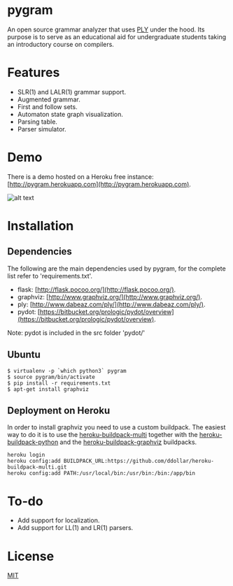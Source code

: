 pygram
======
An open source grammar analyzer that uses [PLY](http://www.dabeaz.com/ply/) under the hood.
Its purpose is to serve as an educational aid for undergraduate students taking an introductory course on compilers.

Features
========
* SLR(1) and LALR(1) grammar support.
* Augmented grammar.
* First and follow sets.
* Automaton state graph visualization.
* Parsing table.
* Parser simulator.

Demo
====
There is a demo hosted on a Heroku free instance: [http://pygram.herokuapp.com](http://pygram.herokuapp.com).

![alt text](http://i.imgur.com/xmMg8oE.png "Preview")

Installation
============

Dependencies
------------
The following are the main dependencies used by pygram, for the complete list refer to 'requirements.txt'.

* flask: [http://flask.pocoo.org/](http://flask.pocoo.org/).
* graphviz: [http://www.graphviz.org/](http://www.graphviz.org/).
* ply: [http://www.dabeaz.com/ply/](http://www.dabeaz.com/ply/).
* pydot: [https://bitbucket.org/prologic/pydot/overview](https://bitbucket.org/prologic/pydot/overview).

Note: pydot is included in the src folder 'pydot/'

Ubuntu
------

    $ virtualenv -p `which python3` pygram
    $ source pygram/bin/activate
    $ pip install -r requirements.txt
    $ apt-get install graphviz


Deployment on Heroku
--------------------
In order to install graphviz you need to use a custom buildpack.
The easiest way to do it is to use the [heroku-buildpack-multi](https://github.com/ddollar/heroku-buildpack-multi) together with the [heroku-buildpack-python](https://github.com/heroku/heroku-buildpack-python) and the [heroku-buildpack-graphviz](https://github.com/gokceneraslan/heroku-buildpack-graphviz) buildpacks.

    heroku login
    heroku config:add BUILDPACK_URL:https://github.com/ddollar/heroku-buildpack-multi.git
    heroku config:add PATH:/usr/local/bin:/usr/bin:/bin:/app/bin

To-do
=====
* Add support for localization.
* Add support for LL(1) and LR(1) parsers.

License
=======
[MIT](http://opensource.org/licenses/MIT)
